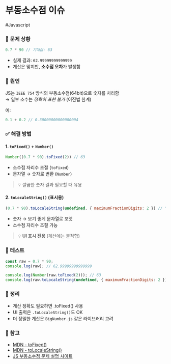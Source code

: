 # 부동소수점 이슈
#Javascript

### 🤔 문제 상황
```js
0.7 * 90 // 기대값: 63
```
- 실제 결과: `62.99999999999999`
- 계산은 맞지만, **소수점 오차**가 발생함
  
### 🧐 원인
JS는 `IEEE 754` 방식의 부동소수점(64bit)으로 숫자를 처리함  
→ 일부 소수는 *정확히 표현 불가* (이진법 한계)

예:
```js
0.1 + 0.2 // 0.30000000000000004
```

### ✅ 해결 방법
#### 1. `toFixed()` + `Number()`
```js
Number((0.7 * 90).toFixed(2)) // 63
```

- 소수점 자리수 조절 (`toFixed`)
- 문자열 → 숫자로 변환 (`Number`)

> 💡 깔끔한 숫자 결과 필요할 때 유용

#### 2. `toLocaleString()` (표시용)
```js
(0.7 * 90).toLocaleString(undefined, { maximumFractionDigits: 2 }) // "63"
```
- 숫자 → 보기 좋게 문자열로 포맷
- 소수점 자리수 조절 가능

> 💡 **UI 표시 전용** (계산에는 불적합)

### 🧪 테스트
```js
const raw = 0.7 * 90;
console.log(raw); // 62.99999999999999

console.log(Number(raw.toFixed(2))); // 63
console.log(raw.toLocaleString(undefined, { maximumFractionDigits: 2 })); // "63"
```
 
### 📝 정리
- 계산 정확도 필요하면 .toFixed() 사용
- UI 출력은 `.toLocaleString()`도 OK
- 더 정밀한 계산은 `BigNumber.js` 같은 라이브러리 고려

### 🔗 참고
- [MDN - toFixed()](https://developer.mozilla.org/en-US/docs/Web/JavaScript/Reference/Global_Objects/Number/toFixed)
- [MDN - toLocaleString()](https://developer.mozilla.org/en-US/docs/Web/JavaScript/Reference/Global_Objects/Number/toLocaleString)
- [JS 부동소수점 문제 설명 사이트](https://0.30000000000000004.com/)
